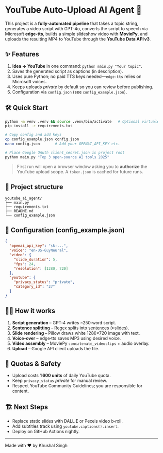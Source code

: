 
# YouTube Auto-Upload AI Agent 🚀

This project is a **fully‑automated pipeline** that takes a topic string,
generates a video script with GPT‑4o, converts the script to speech via
Microsoft **edge‑tts**, builds a simple slideshow video with **MoviePy**, and
uploads the resulting MP4 to YouTube through the **YouTube Data API v3**.

## ✨ Features
1. **Idea → YouTube** in one command: `python main.py "Your topic"`.
2. Saves the generated script as captions (in description).
3. Uses pure Python; no paid TTS keys needed—`edge-tts` relies on Microsoft voices.
4. Keeps uploads *private* by default so you can review before publishing.
5. Configuration via `config.json` (see `config_example.json`).

## 🛠️ Quick Start

```bash
python -m venv .venv && source .venv/bin/activate   # Optional virtualenv
pip install -r requirements.txt

# Copy config and add keys
cp config_example.json config.json
nano config.json       # Add your OPENAI_API_KEY etc.

# Place Google OAuth client_secret.json in project root
python main.py "Top 3 open‑source AI tools 2025"
```

> First run will open a browser window asking you to **authorize** the
YouTube upload scope. A `token.json` is cached for future runs.

## 📁 Project structure
```
youtube_ai_agent/
├── main.py
├── requirements.txt
├── README.md
└── config_example.json
```

## 📝 Configuration (config_example.json)
```json
{
  "openai_api_key": "sk-...",
  "voice": "en-US-GuyNeural",
  "video": {
    "slide_duration": 5,
    "fps": 24,
    "resolution": [1280, 720]
  },
  "youtube": {
    "privacy_status": "private",
    "category_id": "27"
  }
}
```

## 🧑‍💻 How it works
1. **Script generation** – GPT‑4 writes ~250‑word script.
2. **Sentence splitting** – Regex splits into sentences (≈slides).
3. **Slide rendering** – Pillow draws white 1280×720 image with text.
4. **Voice‑over** – edge‑tts saves MP3 using desired voice.
5. **Video assembly** – MoviePy `concatenate_videoclips` + audio overlay.
6. **Upload** – Google API client uploads the file.

## 🔐 Quotas & Safety
* Upload costs **1 600 units** of daily YouTube quota.
* Keep `privacy_status` *private* for manual review.
* Respect YouTube Community Guidelines; you are responsible for content.

## 🏗️ Next Steps
* Replace static slides with DALL·E or Pexels video b‑roll.
* Add subtitles track using `youtube.captions().insert`.
* Deploy on GitHub Actions nightly.

---

Made with ❤️ by Khushal Singh
